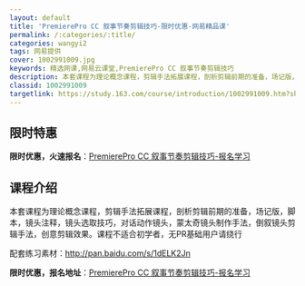 ```yaml
---
layout: default
title: 'PremierePro CC 叙事节奏剪辑技巧-限时优惠-网易精品课'
permalink: /:categories/:title/
categories: wangyi2
tags: 网易提供
cover: 1002991009.jpg
keywords: 精选网课,网易云课堂,PremierePro CC 叙事节奏剪辑技巧
description: 本套课程为理论概念课程，剪辑手法拓展课程，剖析剪辑前期的准备，场记版，脚本，镜头注释，镜头选取技巧，对话动作镜头，蒙太奇
classid: 1002991009
targetlink: https://study.163.com/course/introduction/1002991009.htm?share=1&shareId=1025206652&utm_campaign=share&utm_medium=iphoneShare&utm_source=&utm_u=1025206652
---
```


## 限时特惠

**限时优惠，火速报名**：[PremierePro CC 叙事节奏剪辑技巧-报名学习](https://study.163.com/course/introduction/1002991009.htm?share=1&shareId=1025206652&utm_campaign=share&utm_medium=iphoneShare&utm_source=&utm_u=1025206652)

## 课程介绍

本套课程为理论概念课程，剪辑手法拓展课程，剖析剪辑前期的准备，场记版，脚本，镜头注释，镜头选取技巧，对话动作镜头，蒙太奇镜头制作手法，倒叙镜头剪辑手法，创意剪辑效果。课程不适合初学者，无PR基础用户请绕行



配套练习素材：http://pan.baidu.com/s/1dELK2Jn

**限时优惠，报名地址**：[PremierePro CC 叙事节奏剪辑技巧-报名学习](https://study.163.com/course/introduction/1002991009.htm?share=1&shareId=1025206652&utm_campaign=share&utm_medium=iphoneShare&utm_source=&utm_u=1025206652)

